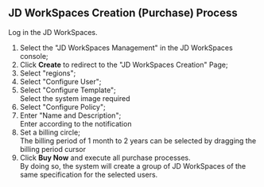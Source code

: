 ## JD WorkSpaces Creation (Purchase) Process
Log in the JD WorkSpaces.<br>
1. Select the "JD WorkSpaces Management" in the JD WorkSpaces console;<br>
2. Click **Create** to redirect to the "JD WorkSpaces Creation" Page;<br>
3. Select "regions";<br>
4. Select "Configure User";<br>
5. Select "Configure Template";<br>
Select the system image required<br>
6. Select "Configure Policy";<br>
7. Enter "Name and Description";<br>
Enter according to the notification<br>
8. Set a billing circle;<br>
The billing period of 1 month to 2 years can be selected by dragging the billing period cursor<br>
9. Click **Buy Now** and execute all purchase processes.<br>
By doing so, the system will create a group of JD WorkSpaces of the same specification for the selected users.<br>
